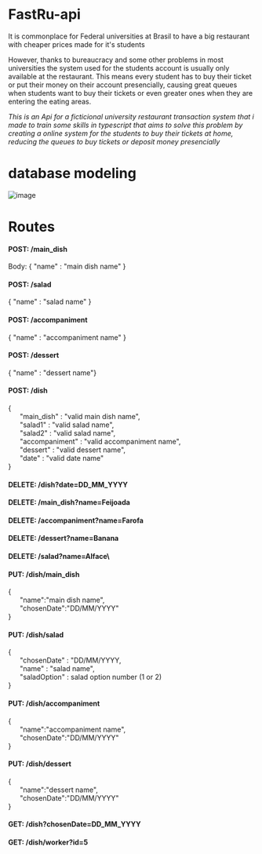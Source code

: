 # FastRu-api
It is commonplace for Federal universities at Brasil to have a big restaurant with cheaper prices made for it's students 

However, thanks to bureaucracy and some other problems in most universities the system used for the students account is usually only
available at the restaurant. This means every student has to buy their ticket or put their money on their account presencially, causing great queues when students want to buy their tickets or even greater ones when they are entering the eating areas.

*This is an Api for a ficticional university restaurant transaction system that i made to train some skills in typescript that aims to solve this problem by creating a online system for the students to buy their tickets at home, reducing the queues to buy tickets or deposit money presencially*

# database modeling

![image](https://user-images.githubusercontent.com/83618808/230745447-42975c51-2bbb-4566-8235-ceb97a11c237.png)

# Routes

#### POST: /main_dish
Body: { "name" : "main dish name" }
#### POST: /salad
{ "name" : "salad name" }
#### POST: /accompaniment
{ "name" : "accompaniment name" }
#### POST: /dessert
{ "name" : "dessert name"}
#### POST: /dish
{\
  &nbsp;&nbsp;&nbsp;&nbsp;&nbsp;&nbsp;"main_dish" : "valid main dish name",\
  &nbsp;&nbsp;&nbsp;&nbsp;&nbsp;&nbsp;"salad1" : "valid salad name",\
  &nbsp;&nbsp;&nbsp;&nbsp;&nbsp;&nbsp;"salad2" : "valid salad name",\
  &nbsp;&nbsp;&nbsp;&nbsp;&nbsp;&nbsp;"accompaniment" : "valid accompaniment name",\
  &nbsp;&nbsp;&nbsp;&nbsp;&nbsp;&nbsp;"dessert" : "valid dessert name",\
  &nbsp;&nbsp;&nbsp;&nbsp;&nbsp;&nbsp;"date" : "valid date name"\
}
#### DELETE: /dish?date=DD_MM_YYYY
#### DELETE: /main_dish?name=Feijoada
#### DELETE: /accompaniment?name=Farofa
#### DELETE: /dessert?name=Banana
#### DELETE: /salad?name=Alface\

#### PUT: /dish/main_dish
{\
  &nbsp;&nbsp;&nbsp;&nbsp;&nbsp;&nbsp;"name":"main dish name",\
  &nbsp;&nbsp;&nbsp;&nbsp;&nbsp;&nbsp;"chosenDate":"DD/MM/YYYY"\
}
#### PUT: /dish/salad
{\
  &nbsp;&nbsp;&nbsp;&nbsp;&nbsp;&nbsp;"chosenDate" : "DD/MM/YYYY,\
  &nbsp;&nbsp;&nbsp;&nbsp;&nbsp;&nbsp;"name" : "salad name",\
  &nbsp;&nbsp;&nbsp;&nbsp;&nbsp;&nbsp;"saladOption" : salad option number (1 or 2)\
}
#### PUT: /dish/accompaniment
{\
  &nbsp;&nbsp;&nbsp;&nbsp;&nbsp;&nbsp;"name":"accompaniment name",\
  &nbsp;&nbsp;&nbsp;&nbsp;&nbsp;&nbsp;"chosenDate":"DD/MM/YYYY"\
}
#### PUT: /dish/dessert
{\
  &nbsp;&nbsp;&nbsp;&nbsp;&nbsp;&nbsp;"name":"dessert name",\
  &nbsp;&nbsp;&nbsp;&nbsp;&nbsp;&nbsp;"chosenDate":"DD/MM/YYYY"\
}

#### GET: /dish?chosenDate=DD_MM_YYYY
#### GET: /dish/worker?id=5
